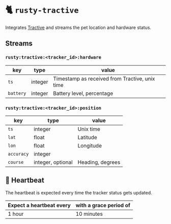 # 🐈 `rusty-tractive`

Integrates [Tractive](https://tractive.com/) and streams the pet location and hardware status.

## Streams

### `rusty:tractive:<tracker_id>:hardware`

| key       | type    | value                                          |
|-----------|---------|------------------------------------------------|
| `ts`      | integer | Timestamp as received from Tractive, unix time |
| `battery` | integer | Battery level, percentage                      |

### `rusty:tractive:<tracker_id>:position`

| key        | type              | value                   |
|------------|-------------------|-------------------------|
| `ts`       | integer           | Unix time               |
| `lat`      | float             | Latitude                |
| `lon`      | float             | Longitude               |
| `accuracy` | integer           |                         |
| `course`   | integer, optional | Heading, degrees        |

## 💓 Heartbeat

The heartbeat is expected every time the tracker status gets updated.

| Expect a heartbeat every | with a grace period of |
|--------------------------|------------------------|
| 1 hour                   | 10 minutes             |
